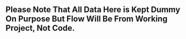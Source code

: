## Please Note That All Data Here is Kept Dummy On Purpose But Flow Will Be From Working Project, Not Code.
